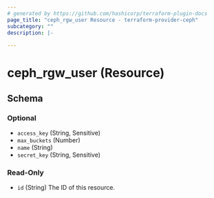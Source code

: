 ```yaml
---
# generated by https://github.com/hashicorp/terraform-plugin-docs
page_title: "ceph_rgw_user Resource - terraform-provider-ceph"
subcategory: ""
description: |-
  
---
```


# ceph_rgw_user (Resource)





<!-- schema generated by tfplugindocs -->
## Schema

### Optional

- `access_key` (String, Sensitive)
- `max_buckets` (Number)
- `name` (String)
- `secret_key` (String, Sensitive)

### Read-Only

- `id` (String) The ID of this resource.
